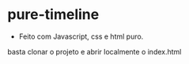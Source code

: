 # pure-timeline

- Feito com Javascript, css e html puro. 

basta clonar o projeto e abrir localmente o index.html 

